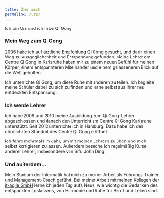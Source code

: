 ```yaml
---
title: Über mich
permalink: /urs/
---
```

Ich bin Urs und ich liebe Qi Gong.

### Mein Weg zum Qi Gong
2006 habe ich auf ärztliche Empfehlung Qi Gong gesucht, und darin einen Weg zu Ausgeglichenheit und Entspannung gefunden. Meine Lehrer am Centre Qi Gong in Karlsruhe haben mir zu einem neuen Gefühl für meinen Körper, einem entspannteren Miteinander und einem gelasseneren Blick auf die Welt geholfen.

Ich unterrichte Qi Gong, um diese Ruhe mit anderen zu teilen. Ich begleite meine Schüler dabei, zu sich zu finden und lerne selbst aus ihrer neu entdeckten Entspannung.

### Ich werde Lehrer
Ich habe 2009 und 2010 meine Ausbildung zum Qi Gong-Lehrer abgeschlossen und danach den Unterricht am Centre Qi Gong Karlsruhe unterstützt. Seit 2013 unterrichte ich in Hamburg. Dazu habe ich den nördlichsten Standort des Centre Qi Gong eröffnet.

Ich fahre mehrmals im Jahr, um mit meinen Lehrern zu üben und mich selbst korrigieren zu lassen. Außerdem besuche ich regelmäßig Kurse anderer Lehrer, insbesondere von Sifu John Ding.

### Und außerdem…
Mein Studium der Informatik hat mich zu meiner Arbeit als Führungs-Trainer und Management-Coach geführt. Bei meiner Arbeit mit meinen Kollegen der [it-agile GmbH](www.it-agile.de) lerne ich jeden Tag aufs Neue, wie wichtig die Gedanken des entspannten Loslassens, von Harmonie und Ruhe für Beruf und Leben sind.